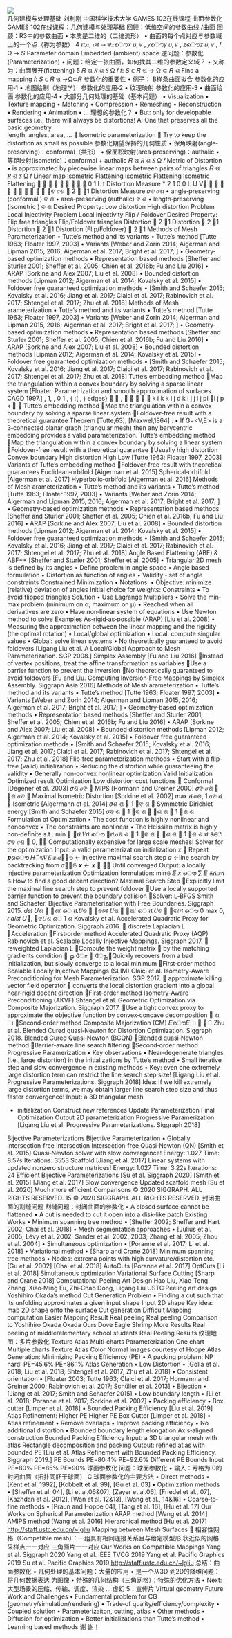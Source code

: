 ![](../assets/采样46.png)    
几何建模与处理基础
刘利刚
中国科学技术大学
GAMES 102在线课程
曲面参数化
GAMES 102在线课程：几何建模与处理基础
回顾：低维空间的参数曲线
/曲面
回顾：R3中的参数曲面
• 本质是二维的（二维流形）
• 曲面的每个点对应与参数域上的一个点（称为参数）
4
ሺ𝑢, 𝑣ሻ ↦ ቐ𝑥ൌ𝑥 𝑢, 𝑣 , 𝑦ൌ𝑦 𝑢, 𝑣 , 𝑧ൌ𝑧 𝑢, 𝑣 ,
𝑓: Ω → 𝑆 
Parameter domain Embedded (ambient) space
逆问题：参数化(Parameterization)
• 问题：给定一张曲面，如何找其二维的参数定义域？
• 又称为：曲面展开(flattening)
5
𝑅
ଷ
𝑅
ଶ
𝑆
Ω
𝑓
𝑓: 𝑆
⊂
𝑅
ଷ
→
Ω
⊂
𝑅
ଶ Find a mapping 𝑓: 𝑆 ⊂ 𝑅
ଷ →Ω⊂𝑅
参数化的重要性
• 例子：
B样条曲面拟合
参数化的应用‐1
• 地图绘制（地理学）
参数化的应用‐2
• 纹理映射
参数化的应用‐3
• 曲面绘画
参数化的应用‐4
• 大部分几何处理的基础（基本问题）
• Visualization
• Texture mapping
• Matching
• Compression
• Remeshing
• Reconstruction
• Rendering
• Animation
•
…
理想的参数化？
• But: only for developable surfaces
i.e., there will always be distortions!
A: One that preserves all the basic geometry  
length, angles, area, …
 Isometric parameterization
 Try to keep the distortion as small as possible
参数化期望保持的几何性质
• 保角映射(angle‐preserving)：conformal（共形）
• 保面积映射(area‐preserving)：authalic
• 等距映射(isometric)：conformal + authalic
𝑅
ଷ
𝑅
ଶ
𝑆
Ω
𝑓
Metric of Distortion
• is approximated by piecewise linear maps 
between pairs of triangles
𝑅
ଷ
𝑅
ଶ
𝑆
Ω
𝑓
Linear map
Isometric Flattening
Isometric Flattening
Isometric Flattening









0
1
L
t
Distortion Measure
*
2
1
0
0
L
U
V










𝜎ଵ
𝜎ଶ

2

1
Distortion Measure
𝜎ଵ
𝜎ଶ
• angle‐preserving (conformal
)
ଵ
ଶ
• area‐preserving (authalic)
ଵ
ଶ
• length‐preserving (isometric
)
ଵ
ଶ
Desired Property: Low distortion
High distortion
Problem Local Injectivity
Problem Local Injectivity
Flip / Foldover
Desired Property: Flip free triangles
Flip/Foldover triangles
Distortion
 2
1
Distortion
 2
1
Distortion
 2
1
Distortion (Flip/Foldover)

2
1
Methods of Mesh Parameterization
• Tutte’s method and its variants
• Tutte’s method [Tutte 1963; Floater 1997, 2003]
• Variants [Weber and Zorin 2014; Aigerman and Lipman 2015,  2016; Aigerman et al. 2017; Bright et al. 2017; ]
• Geometry‐based optimization methods
• Representation based methods [Sheffer and Sturler 2001;  Sheffer et al. 2005; Chien et al. 2016b; Fu and Liu 2016]
• ARAP [Sorkine and Alex 2007; Liu et al. 2008]
• Bounded distortion methods [Lipman 2012; Aigerman et al.  2014; Kovalsky et al. 2015]
• Foldover free guaranteed optimization methods
• [Smith and Schaefer 2015; Kovalsky et al. 2016; Jiang et al.  2017; Claici et al. 2017; Rabinovich et al. 2017; Shtengel et al.  2017; Zhu et al. 2018]
Methods of Mesh arameterization
• Tutte’s method and its variants
• Tutte’s method [Tutte 1963; Floater 1997, 2003]
• Variants [Weber and Zorin 2014; Aigerman and Lipman 2015,  2016; Aigerman et al. 2017; Bright et al. 2017; ]
• Geometry‐based optimization methods
• Representation based methods [Sheffer and Sturler 2001;  Sheffer et al. 2005; Chien et al. 2016b; Fu and Liu 2016]
• ARAP [Sorkine and Alex 2007; Liu et al. 2008]
• Bounded distortion methods [Lipman 2012; Aigerman et al.  2014; Kovalsky et al. 2015]
• Foldover free guaranteed optimization methods
• [Smith and Schaefer 2015; Kovalsky et al. 2016; Jiang et al.  2017; Claici et al. 2017; Rabinovich et al. 2017; Shtengel et al.  2017; Zhu et al. 2018]
Tutte’s embedding method
Map the triangulation within a convex boundary by 
solving a sparse linear system
[Floater. Parametrization and smooth approximation of surfaces. CAGD 1997.]
, 1, , 0 1
,
{ :( , ) edges}

 , 




k
i
k
k i j
d
k
i j
j i j
pi i j
p
k


Tutte’s embedding method
Map the triangulation within a convex boundary by 
solving a sparse linear system
Foldover‐free result with a theoretical guarantee
Theorem [Tutte,63], [Maxwel,1864] : 
• If G=<V,E> is a 3‐connected planar graph (triangular mesh) 
then any barycentric embedding provides a valid 
parameterization.
Tutte’s embedding method
Map the triangulation within a convex boundary by 
solving a linear system
Foldover‐free result with a theoretical guarantee
Usually high distortion
Convex boundary High distortion
High
Low
[Tutte 1963; Floater 1997, 2003]
Variants of Tutte’s embedding method
Foldover‐free result with theoretical guarantees
Euclidean‐orbifold
[Aigerman et al. 2015]
Spherical‐orbifold
[Aigerman et al. 2017]
Hyperbolic‐orbifold
[Aigerman et al. 2016]
Methods of Mesh arameterization
• Tutte’s method and its variants
• Tutte’s method [Tutte 1963; Floater 1997, 2003]
• Variants [Weber and Zorin 2014; Aigerman and Lipman 2015,  2016; Aigerman et al. 2017; Bright et al. 2017; ]
• Geometry‐based optimization methods
• Representation based methods [Sheffer and Sturler 2001;  Sheffer et al. 2005; Chien et al. 2016b; Fu and Liu 2016]
• ARAP [Sorkine and Alex 2007; Liu et al. 2008]
• Bounded distortion methods [Lipman 2012; Aigerman et al.  2014; Kovalsky et al. 2015]
• Foldover free guaranteed optimization methods
• [Smith and Schaefer 2015; Kovalsky et al. 2016; Jiang et al.  2017; Claici et al. 2017; Rabinovich et al. 2017; Shtengel et al.  2017; Zhu et al. 2018]
Angle Based Flattening (ABF) & ABF++ 
[Sheffer and Sturler 2001; Sheffer et al. 2005]
• Triangular 2D mesh is defined by its angles
• Define problem in angle space
• Angle based formulation
• Distortion as function of angles
• Validity ‐ set of angle constraints
Constrained Minimization
• Notations:
• Objective: minimize (relative) deviation of angles
Initial choice for weights:
Constraints
• To avoid flipped triangles
Solution
• Use Lagrange Multipliers
• Solve the min‐max problem (minimum on α, maximum 
on µ)
• Reached when all derivatives are zero
• Have non‐linear system of equations
• Use Newton method to solve
Examples
As‐rigid‐as‐possible (ARAP) [Liu et al. 2008]
• Measuring the approximation between the linear 
mapping and the rigidity (the optimal rotation)
• Local/global optimization
• Local: compute singular values
• Global: solve linear systems
• No theoretically guaranteed to avoid foldovers
[Ligang Liu et al. A Local/Global Approach to Mesh Parameterization.  SGP 2008.]
Simplex Assembly [Fu and Liu 2016]
Instead of vertex positions, treat the affine 
transformation as variables
Use a barrier function to prevent the inversion
No theoretically guaranteed to avoid foldovers
[Fu and Liu. Computing Inversion‐Free Mappings by Simplex Assembly. Siggraph Asia 2016]
Methods of Mesh arameterization
• Tutte’s method and its variants
• Tutte’s method [Tutte 1963; Floater 1997, 2003]
• Variants [Weber and Zorin 2014; Aigerman and Lipman 2015,  2016; Aigerman et al. 2017; Bright et al. 2017; ]
• Geometry‐based optimization methods
• Representation based methods [Sheffer and Sturler 2001;  Sheffer et al. 2005; Chien et al. 2016b; Fu and Liu 2016]
• ARAP [Sorkine and Alex 2007; Liu et al. 2008]
• Bounded distortion methods [Lipman 2012; Aigerman et al.  2014; Kovalsky et al. 2015]
• Foldover free guaranteed optimization methods
• [Smith and Schaefer 2015; Kovalsky et al. 2016; Jiang et al.  2017; Claici et al. 2017; Rabinovich et al. 2017; Shtengel et al.  2017; Zhu et al. 2018]
Flip‐free parameterization methods
• Start with a flip‐free (valid) initialization
• Reducing the distortion while guaranteeing the validity
• Generally non‐convex nonlinear optimization
Valid Initialization Optimized result Optimization
Low distortion cost functions
 Conformal
[Degener et al. 2003]
𝜎ଶ
𝜎ଵ
 MIPS
[Hormann and Greiner 2000]
𝜎ଵ
𝜎ଶ
൅
𝜎ଶ
𝜎ଵ
 Maximal Isometric Distortion 
[Sorkine et al. 2002]
max ሺ𝜎ଶ,
1
𝜎ଵ
ሻ
 Isometric
[Aigermann et al. 2014]
𝜎ଶ
ଶ ൅
1
𝜎ଵ
ଶ
 Symmetric Dirichlet energy
[Smith and Schaefer 2015]
𝜎ଵ
ଶ ൅
1
𝜎ଵ
ଶ ൅ 𝜎ଶ
ଶ ൅
1
𝜎ଶ
ଶ
Formulation of Optimization
• The cost function is highly nonlinear and nonconvex
• The constraints are nonlinear
• The Heissian matrix is highly non‐definite
s.t
.
min
௏ 𝐸ሺ𝑉ሻ ൌ ෍ሺ𝜎ଵ
ଶ
൅
1
𝜎ଵ
ଶ ൅ 𝜎ଶ
ଶ
൅
1
𝜎ଶ
ଶ
ሻ
௧∈்
𝜎ଵ
𝜎ଶ ൐ 0, ∀𝑡
Computationally expensive for large scale meshes!
Solver for the optimization
Input: a valid parameterization initialization 
𝑥
଴
Repeat 
𝒑ൌെ
𝐻ିଵ𝛻𝐸
𝒙
𝛼௠௔௫
← injective maximal search step
𝛼 ←line search by backtracking from 
𝛼௠௔௫
𝒙 ← 𝒙 ൅ 𝛼𝒑
Until converged
Output: a locally injective parameterization
Optimization formulation:  min௫
𝐸 𝑥 ൌ
∑
𝐸
௧ሺ𝑥ሻ
௧
How to find a good decent direction?
Maximal Search Step
Explicitly limit the maximal line search step to 
prevent foldover
Use a locally supported barrier function to 
prevent the boundary collision
Solver: L‐BFGS
Smith and Schaefer. Bijective Parameterization with Free Boundaries. Siggraph 2015.
𝑑𝑒𝑡
𝑈ଶ ൅ 𝑉ଶ𝑡 െ ሺ𝑈ଵ ൅ 𝑉ଵ𝑡ሻ
𝑈ଷ ൅ 𝑉ଷ𝑡 െ ሺ𝑈ଵ ൅ 𝑉ଵ𝑡ሻ ൌ 0
max 0,
𝜖
𝑑𝑖𝑠𝑡
𝑈௜, 𝑈ଵ𝑈ଶ
െ 1
ଶ
Kovalsky et al. Accelerated Quadratic Proxy for Geometric Optimization. Siggraph 2016.
 discrete Laplacian L
Acceleration
First‐order method
Accelerated Quadratic Proxy (AQP)
Rabinovich et al. Scalable Locally Injective Mappings. Siggraph 2017.
 reweighted Laplacian L
Compute the weight matrix 
௃ by the matching  gradients condition
௃
ௐ
ோ
௃ ோூ
Quickly recovers from a bad initialization, but 
slowly converge to a local minimum
First‐order method
Scalable Locally Injective Mappings (SLIM)
Claici et al. Isometry‐Aware Preconditioning for Mesh Parameterization. SGP 2017.
 approximate killing vector field operator 
 converts the local distortion gradient into 
a global near‐rigid decent direction
First‐order method
Isometry‐Aware Preconditioning (AKVF)
Shtengel et al. Geometric Optimization via Composite Majorization. Siggraph 2017.
Use a tight convex proxy to approximate the 
objective function by convex‐concave 
decomposition
 ଶ ା
Second‐order method
Composite Majorization (CM)
𝐸ൌ𝐸ା ൅ 𝐸ି
Zhu et al. Blended Cured quasi‐Newton for Distortion Optimization. Siggraph 2018.
Blended Cured Quasi‐Newton (BCQN)
Blended quasi‐Newton method
Barrier‐aware line search filtering
Second‐order method
Progressive Paramerization
• Key observations
• Near‐degenerate triangles (i.e., large distortion) in the initializations 
by Tutte’s method
• Small iterative step and slow convergence in existing methods
• Key: even one extremely large distortion term can restrict the line 
search step size!
[Ligang Liu et al.  Progressive Parameterizations. Siggraph 2018]
Idea: If we kill extremely large distortion 
terms, we may obtain larger line search 
step size and thus faster convergence!
Input: a 3D 
triangular mesh 
+ initialization
Construct 
new 
references
Update 
Parameterization
Final 
Optimization
Output 2D 
parameterization
Progressive Paramerization
[Ligang Liu et al.  Progressive Parameterizations. Siggraph 2018]


Bijective Parameterizations
Bijective Parameterization
• Globally intersection‐free
Intersection Intersection‐free 
Quasi‐Newton (QN) [Smith et al. 2015]
Quasi‐Newton solver  with slow convergence!
Energy: 1.027
Time: 8.57s
Iterations: 3553
Scaffold [Jiang et al. 2017]
Linear systems with updated 
nonzero structure matrices!
Energy: 1.027
Time: 3.22s
Iterations: 24
Efficient Bijective Parameterizations
[Su et al. Siggraph 2020]
[Smith et al. 2015] [Jiang et al. 2017]
Slow convergence Updated scaffold mesh
[Su et al. 2020]
Much more efficient
Comparisons
© 2020 SIGGRAPH. ALL RIGHTS RESERVED.
15
© 2020 SIGGRAPH. ALL RIGHTS RESERVED.
封闭曲面的割缝问题
割缝问题：封闭曲面的参数化
• A closed surface cannot be flattened 
• A cut is needed to cut it open into a disk‐like patch
Existing Works
• Minimum spanning tree method 
• [Sheffer 2002; Sheffer and Hart 2002; Chai et al. 2018]
• Mesh segmentation approaches 
• [Julius et al. 2005; Lévy et al. 2002; Sander et al. 2002, 2003; 
Zhang et al. 2005; Zhou et al. 2004]
• Simultaneous optimization 
• [Poranne et al. 2017; Li et al. 2018]
• Variational method 
• [Sharp and Crane 2018]
Minimum spanning tree methods
• Nodes: extrema points with high 
curvature/distortion etc.
[Gu et al. 2002] [Chai et al. 2018]
AutoCuts [Poranne et al. 2017] OptCuts [Li et al. 2018]
Simultaneous optimization 
Variational Surface Cutting 
[Sharp and Crane 2018]
Computational Peeling Art Design
Hao Liu, Xiao‐Teng Zhang, Xiao‐Ming Fu, Zhi‐Chao Dong, Ligang Liu
USTC
Peeling art design
Yoshihiro Okada’s method
Cut Generation Problem
• Finding a cut such that its unfolding approximates a 
given input shape
Input 2D shape
Key idea: map 2D shape onto the surface
Cut generation
Difficult
Mapping computation
Easier
Mapping Result
Real peeling
Real peeling
Comparison to Yoshihiro Okada
Okada
Ours
Dove Eagle Shrimp
More Results
Real peeling of middle/elementary 
school students
Real Peeling Results
纹理地图：多片参数化
Texture Atlas
Multi‐charts Parameterization
One chart Multiple charts
Texture Atlas
Color Normal
images courtesy of Hoppe
Atlas Generation: 
Minimizing Packing Efficiency (PE)
• A packing problem: NP hard!
PE=45.6% PE=86.1%
Atlas Generation 
• Low Distortion
• [Golla et al. 2018; Liu et al. 2018; Shtengel et al. 2017; Zhu et al. 2018]
• Consistent orientation 
• [Floater 2003; Tutte 1963; Claici et al. 2017; Hormann and Greiner 2000; 
Rabinovich et al. 2017; Schüller et al. 2013]
• Bijection
• [Jiang et al. 2017; Smith and Schaefer 2015]
• Low boundary length
• [Li et al. 2018; Poranne et al. 2017; Sorkine et al. 2002]
• Packing efficiency
• Box cutter [Limper et al. 2018]
• Bounded Packing Efficiency [Liu et al. 2019]
Atlas Refinement: Higher PE
Higher PE
Box Cutter [Limper et al. 2018]
• Atlas refinement
• Remove overlaps
• Improve packing efficiency
• No additional distortion
• Bounded boundary length elongation
Axis‐aligned
construction
Bounded Packing Efficiency
Input: a 3D 
triangular mesh 
with atlas
Rectangle 
decomposition 
and packing
Output: refined 
atlas with 
bounded PE
[Liu et al. Atlas Refinement with Bounded Packing Efficiency. Siggraph 2019.]
PE Bounds
PE=80.4% PE=92.6%
Different PE Bounds
Input PE=80% PE=85% PE=90%
球面参数化
问题：球面参数化
• 输入：亏格为
0的封闭曲面（拓扑同胚于球面）
C
球面参数化的主要方法
• Direct methods
• [Kent et al. 1992], [Kobbelt et al. 99], [Gu et al. 03]
• Optimization methods
• [Sheffer et al. 04], [Li et al.06&07], [Zayer et al.06], 
[Friedel et al., 07], [Kazhdan et al. 2012], [Wan et al. 
12&13], [Wang et al., 14&16]
• Coarse‐to‐fine methods
• [Praun and Hoppe 04], [Tang et al. 16], [Hu et al. 17]
Our Works on Spherical Parameterization
ARAP method [Wang et al. 2014] AMIPS method [Wang et al. 2016]
Hierarchical method [Hu et al. 2017]
http://staff.ustc.edu.cn/~lgliu
Mapping between Mesh Surfaces
 相容性网格（Compatible mesh）：一组具有相同连接关系且与给定模型形
状近似的网格
采样点一一对应
三角面片一一对应
Our Works on Compatible Mappings
Yang et al. Siggraph 2020 Yang et al. IEEE TVCG 2019
Yang et al. Pacific Graphics 2019 Su et al. Pacific Graphics 2019
http://staff.ustc.edu.cn/~lgliu
总结：曲面参数化
• 几何处理的基本问题：大量的应用
• 是一个从3D
到2D的降维问题：将几何数据表达
为图像
• 特殊的几何结构（三角网格）：特殊的优化方法
• Next: 大型场景的压缩、传输、调度、渲染
…
虚幻
5：宣传片 Virtual geometry
Future Work and Challenges
• Fundamental problem for CG 
(geometry/simulation/rendering)
• Trade‐of quality/efficiency/complexity
• Coupled solution
• Parameterizaiton, cutting, atlas
• Other methods
• Diffusion for optimization
• Better initializations than Tutte’s method
• Learning based methods
谢 谢！